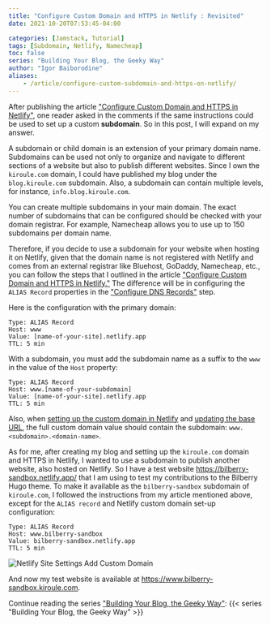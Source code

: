 ```yaml
---
title: "Configure Custom Domain and HTTPS in Netlify : Revisited"
date: 2021-10-20T07:53:45-04:00

categories: [Jamstack, Tutorial]
tags: [Subdomain, Netlify, Namecheap]
toc: false
series: "Building Your Blog, the Geeky Way"
author: "Igor Baiborodine"
aliases:
    - /article/configure-custom-subdomain-and-https-on-netlify/
---
```


After publishing the article ["Configure Custom Domain and HTTPS in Netlify"](/article/configure-custom-domain-and-https-in-netlify), one reader asked in the comments if the same instructions could be used to set up a custom **subdomain**.
So in this post, I will expand on my answer.

<!--more-->

A subdomain or child domain is an extension of your primary domain name. 
Subdomains can be used not only to organize and navigate to different sections of a website but also to publish different websites. 
Since I own the `kiroule.com` domain, I could have published my blog under the `blog.kiroule.com` subdomain. Also, a subdomain can contain multiple levels, for instance, `info.blog.kiroule.com`.

You can create multiple subdomains in your main domain. 
The exact number of subdomains that can be configured should be checked with your domain registrar. 
For example, Namecheap allows you to use up to 150 subdomains per domain name.

Therefore, if you decide to use a subdomain for your website when hosting it on Netlify, given that the domain name is not registered with Netlify and comes from an external registrar like Bluehost, GoDaddy, Namecheap, etc., you can follow the steps that I outlined in the article ["Configure Custom Domain and HTTPS in Netlify."](/article/configure-custom-domain-and-https-in-netlify) 
The difference will be in configuring the `ALIAS Record` properties in the ["Configure DNS Records"](/article/configure-custom-domain-and-https-in-netlify/#configure-dns-records) step.

Here is the configuration with the primary domain:
```plaintext
Type: ALIAS Record
Host: www
Value: [name-of-your-site].netlify.app
TTL: 5 min
```

With a subdomain, you must add the subdomain name as a suffix to the `www` in the value of the `Host` property:
```plaintext
Type: ALIAS Record
Host: www.[name-of-your-subdomain]
Value: [name-of-your-site].netlify.app
TTL: 5 min
```

Also, when [setting up the custom domain in Netlify](/article/configure-custom-domain-and-https-in-netlify/#set-up-custom-domain) and [updating the base URL](/article/configure-custom-domain-and-https-in-netlify/#update-base-url), the full custom domain value should contain the subdomain: `www.<subdomain>.<domain-name>`.

As for me, after creating my blog and setting up the `kiroule.com` domain and HTTPS in Netlify, I wanted to use a subdomain to publish another website, also hosted on Netlify. 
So I have a test website https://bilberry-sandbox.netlify.app/ that I am using to test my contributions to the Bilberry Hugo theme. 
To make it available as the `bilberry-sandbox` subdomain of `kiroule.com`, I followed the instructions from my article mentioned above, except for the `ALIAS record` and Netlify custom domain set-up configuration:

```
Type: ALIAS Record
Host: www.bilberry-sandbox
Value: bilberry-sandbox.netlify.app
TTL: 5 min
```

![Netlify Site Settings Add Custom Domain](/img/content/article/configure-custom-domain-and-https-in-netlify-revisited/netlify-site-settings-add-custom-domain.png)

And now my test website is available at https://www.bilberry-sandbox.kiroule.com.

Continue reading the series ["Building Your Blog, the Geeky Way"](/series/building-your-blog-the-geeky-way/):
{{< series "Building Your Blog, the Geeky Way" >}}
